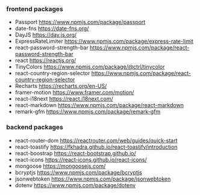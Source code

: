 ### frontend packages
* Passport https://www.npmjs.com/package/passport
* date-fns https://date-fns.org/
* DayJS https://day.js.org/
* ExpressRateLimiter https://www.npmjs.com/package/express-rate-limit
* react-password-strength-bar https://www.npmjs.com/package/react-password-strength-bar
* react https://reactjs.org/
* TinyColors https://www.npmjs.com/package/@ctrl/tinycolor
* react-country-region-selector https://www.npmjs.com/package/react-country-region-selector
* Recharts https://recharts.org/en-US/
* framer-motion https://www.framer.com/motion/
* react-i18next https://react.i18next.com/
* react-markdown https://www.npmjs.com/package/react-markdown
* remark-gfm https://www.npmjs.com/package/remark-gfm

### backend packages
* react-router-dom https://reactrouter.com/web/guides/quick-start
* react-toastify https://fkhadra.github.io/react-toastify/introduction
* react-boostrap https://react-bootstrap.github.io/
* react-icons https://react-icons.github.io/react-icons/
* mongoose https://mongoosejs.com/
* bcryptjs https://www.npmjs.com/package/bcryptjs
* jsonwebtoken https://www.npmjs.com/package/jsonwebtoken
* dotenv https://www.npmjs.com/package/dotenv
